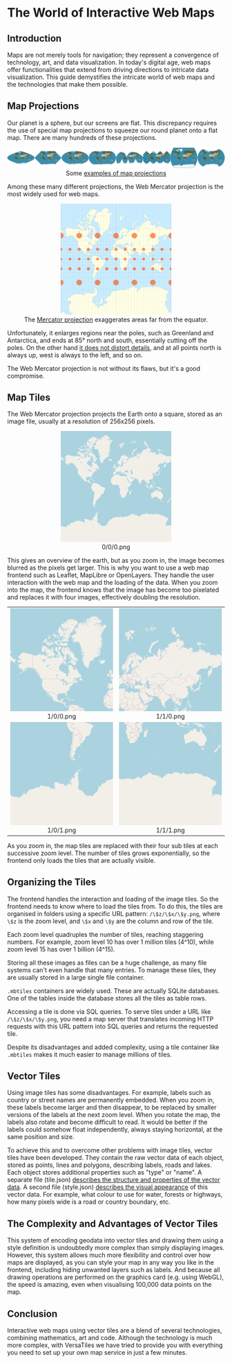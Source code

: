 # The World of Interactive Web Maps

## Introduction

Maps are not merely tools for navigation; they represent a convergence of technology, art, and data visualization.
In today's digital age, web maps offer functionalities that extend from driving directions to intricate data visualization.
This guide demystifies the intricate world of web maps and the technologies that make them possible.

## Map Projections

Our planet is a sphere, but our screens are flat.
This discrepancy requires the use of special map projections to squeeze our round planet onto a flat map.
There are many hundreds of these projections.

<p align="center"><img src="../assets/webmap/projections.web.png" ><br>Some <a href="https://en.wikipedia.org/wiki/List_of_map_projections">examples of map projections</a></p>

Among these many different projections, the Web Mercator projection is the most widely used for web maps.

<p align="center"><img src="../assets/webmap/mercator.png" width="256"><br>The <a href="https://en.wikipedia.org/wiki/Mercator_projection">Mercator projection</a> exaggerates areas far from the equator.</p>

Unfortunately, it enlarges regions near the poles, such as Greenland and Antarctica, and ends at 85° north and south, essentially cutting off the poles.
On the other hand [it does not distort details](https://en.wikipedia.org/wiki/Conformal_map_projection), and at all points north is always up, west is always to the left, and so on.

The Web Mercator projection is not without its flaws, but it's a good compromise.

## Map Tiles

The Web Mercator projection projects the Earth onto a square, stored as an image file, usually at a resolution of 256x256 pixels.

<p align="center"><img src="../assets/webmap/0.0.0.png"><br>0/0/0.png</p>

This gives an overview of the earth, but as you zoom in, the image becomes blurred as the pixels get larger.
This is why you want to use a web map frontend such as Leaflet, MapLibre or OpenLayers.
They handle the user interaction with the web map and the loading of the data.
When you zoom into the map, the frontend knows that the image has become too pixelated and replaces it with four images, effectively doubling the resolution.

<table align="center" border="0">
<tr>
<td align="center"><img src="../assets/webmap/1.0.0.png"><br>1/0/0.png</td>
<td align="center"><img src="../assets/webmap/1.1.0.png"><br>1/1/0.png</td>
</tr>
<tr>
<td align="center"><img src="../assets/webmap/1.0.1.png"><br>1/0/1.png</td>
<td align="center"><img src="../assets/webmap/1.1.1.png"><br>1/1/1.png</td>
</tr>
</table>

As you zoom in, the map tiles are replaced with their four sub tiles at each successive zoom level.
The number of tiles grows exponentially, so the frontend only loads the tiles that are actually visible.

## Organizing the Tiles

The frontend handles the interaction and loading of the image tiles.
So the frontend needs to know where to load the tiles from.
To do this, the tiles are organised in folders using a specific URL pattern: `/\$z/\$x/\$y.png`, where `\$z` is the zoom level, and `\$x` and `\$y` are the column and row of the tile.

Each zoom level quadruples the number of tiles, reaching staggering numbers.
For example, zoom level 10 has over 1 million tiles (4^10), while zoom level 15 has over 1 billion (4^15).

Storing all these images as files can be a huge challenge, as many file systems can't even handle that many entries.
To manage these tiles, they are usually stored in a large single file container.

`.mbtiles` containers are widely used.
These are actually SQLite databases.
One of the tables inside the database stores all the tiles as table rows.

Accessing a tile is done via SQL queries.
To serve tiles under a URL like `/\$z/\$x/\$y.png`, you need a map server that translates incoming HTTP requests with this URL pattern into SQL queries and returns the requested tile.

Despite its disadvantages and added complexity, using a tile container like `.mbtiles` makes it much easier to manage millions of tiles.

## Vector Tiles

Using image tiles has some disadvantages.
For example, labels such as country or street names are permanently embedded.
When you zoom in, these labels become larger and then disappear, to be replaced by smaller versions of the labels at the next zoom level.
When you rotate the map, the labels also rotate and become difficult to read.
It would be better if the labels could somehow float independently, always staying horizontal, at the same position and size.

To achieve this and to overcome other problems with image tiles, vector tiles have been developed.
They contain the raw vector data of each object, stored as points, lines and polygons, describing labels, roads and lakes.
Each object stores additional properties such as "type" or "name".
A separate file (tile.json) [describes the structure and properties of the vector data](https://docs.mapbox.com/help/glossary/tilejson/).
A second file (style.json) [describes the visual appearance](https://maplibre.org/maplibre-style-spec/) of this vector data.
For example, what colour to use for water, forests or highways, how many pixels wide is a road or country boundary, etc.

## The Complexity and Advantages of Vector Tiles

This system of encoding geodata into vector tiles and drawing them using a style definition is undoubtedly more complex than simply displaying images.
However, this system allows much more flexibility and control over how maps are displayed, as you can style your map in any way you like in the frontend, including hiding unwanted layers such as labels.
And because all drawing operations are performed on the graphics card (e.g. using WebGL), the speed is amazing, even when visualising 100,000 data points on the map.

## Conclusion

Interactive web maps using vector tiles are a blend of several technologies, combining mathematics, art and code.
Although the technology is much more complex, with VersaTiles we have tried to provide you with everything you need to set up your own map service in just a few minutes.